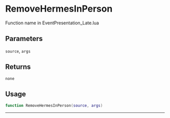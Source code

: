 # RemoveHermesInPerson
Function name in EventPresentation_Late.lua
## Parameters
`source`, `args`
## Returns
`none`
## Usage
```lua
function RemoveHermesInPerson(source, args)
```
---
